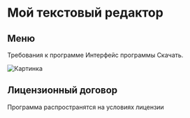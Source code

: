 # Мой текстовый редактор 

## Меню

Требования к программе 
Интерфейс программы 
Скачать.


![Картинка](/sippoon-program/images/pejzazhi-priroda-hdr-fotografii.jpg)
## Лицензионный договор

Программа распространятся на условиях лицензии 